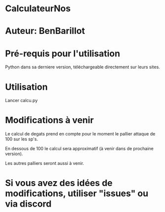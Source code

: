 # CalculateurNos
# Auteur: BenBarillot

# Pré-requis pour l'utilisation
Python dans sa derniere version, téléchargeable directement sur leurs sites.

# Utilisation
Lancer calcu.py 

# Modifications à venir
Le calcul de degats prend en compte pour le moment le pallier attaque de 100 sur les sp's.

En dessous de 100 le calcul sera approximatif (à venir dans de prochaine version).

Les autres palliers seront aussi à venir.

# Si vous avez des idées de modifications, utiliser "issues" ou via discord
 
